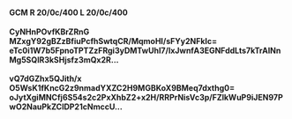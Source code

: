 #### GCM R 20/0c/400 L 20/0c/400
**CyNHnPOvfKBrZRnG**<br/>**MZxgY92gBZzBfiuPcfhSwtqCR/MqmoHI/sFYy2NFkIc=**<br/>**eTc0i1W7b5FpnoTPTZzFRgi3yDMTwUhI7/lxJwnfA3EGNFddLts7kTrAINnMg5SQlR3kSHjsfz3mQx2R...**<br/><br/>
**vQ7dGZhx5QJith/x**<br/>**O5WsK1fKncG2z9nmadYXZC2H9MGBKoX9BMeq7dxthg0=**<br/>**oJytXgiMNCfj6S54s2c2PxXhbZ2+x2H/RRPrNisVc3p/FZlkWuP9iJEN97PwO2NauPkZClDP21cNmccU...**